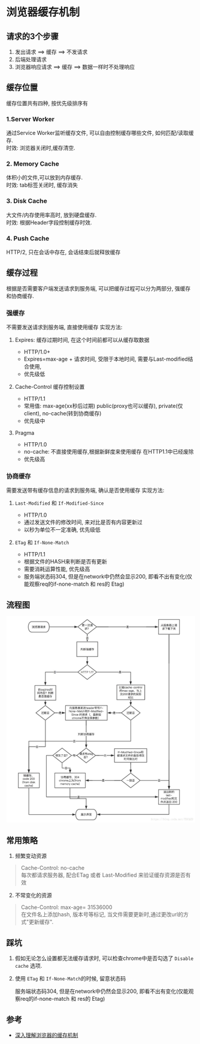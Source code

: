 # 浏览器缓存机制

## 请求的3个步骤
1. 发出请求 ==> 缓存 ==>  不发请求
2. 后端处理请求
3. 浏览器响应请求 ==> 缓存 ==> 数据一样时不处理响应

## 缓存位置
缓存位置共有四种, 按优先级排序有
### 1.Server Worker
通过Service Worker监听缓存文件, 可以自由控制缓存哪些文件, 如何匹配/读取缓存.  
时效: 浏览器关闭时,缓存清空.

### 2. Memory Cache
体积小的文件,可以放到内存缓存.  
时效: tab标签关闭时, 缓存消失


### 3. Disk Cache
大文件/内存使用率高时, 放到硬盘缓存.  
时效: 根据Header字段控制缓存时效.

### 4. Push Cache
HTTP/2, 只在会话中存在, 会话结束后就释放缓存



## 缓存过程
根据是否需要客户端发送请求到服务端, 可以把缓存过程可以分为两部分, 强缓存和协商缓存.

### 强缓存
不需要发送请求到服务端, 直接使用缓存
实现方法:
1. Expires:  缓存过期时间, 在这个时间前都可以从缓存取数据
    - HTTP/1.0+
    - Expires=max-age + 请求时间, 受限于本地时间, 需要与Last-modified结合使用, 
    - 优先级低

2. Cache-Control 缓存控制设置
    - HTTP/1.1
    - 常用值: max-age(xx秒后过期) public(proxy也可以缓存), private(仅client), no-cache(转到协商缓存)
    - 优先级中

3. Pragma
    - HTTP/1.0
    - no-cache: 不直接使用缓存,根据新鲜度来使用缓存 在HTTP1.1中已经废除
    - 优先级高

### 协商缓存
需要发送带有缓存信息的请求到服务端, 确认是否使用缓存
实现方法:
1. `Last-Modified` 和 `If-Modified-Since`
    - HTTP/1.0
    - 通过发送文件的修改时间, 来对比是否有内容更新过
    - 以秒为单位不一定准确, 优先级低

2. `ETag` 和 `If-None-Match`
    - HTTP/1.1
    - 根据文件的HASH来判断是否有更新
    - 需要消耗运算性能, 优先级高
    - 服务端状态码304, 但是在network中仍然会显示200, 即看不出有变化(仅能观察req的if-none-match 和 res的 Etag)

## 流程图

![流程图](../../pic/browser_cache.jpg)

## 常用策略
1. 频繁变动资源
> Cache-Control: no-cache  
每次都请求服务器, 配合ETag 或者 Last-Modified 来验证缓存资源是否有效

2. 不常变化的资源
> Cache-Control: max-age= 31536000  
在文件名上添加hash, 版本号等标记, 当文件需要更新时,通过更改url的方式"更新缓存".

## 踩坑
1. 假如无论怎么设置都无法缓存请求时, 可以检查chrome中是否勾选了 `Disable cache` 选项.

2. 使用 `ETag` 和 `If-None-Match`的时候, 留意状态码

    服务端状态码304, 但是在network中仍然会显示200, 即看不出有变化(仅能观察req的if-none-match 和 res的 Etag)

## 参考
- [深入理解浏览器的缓存机制](https://www.jianshu.com/p/54cc04190252)